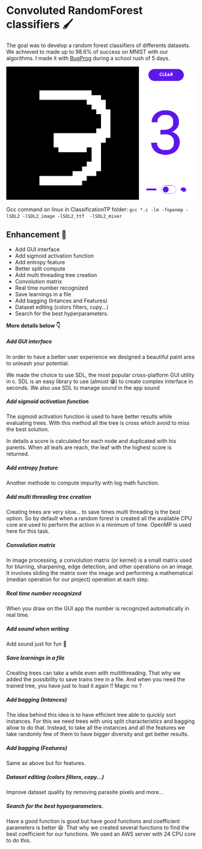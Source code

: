 # Convoluted RandomForest classifiers  🖌️

The goal was to develop a random forest classifiers of differents datasets. We achieved to made up to 98.6% of success on MNIST with our algorithms. I made it with [BugProg](https://github.com/bugprog) during a school rush of 5 days.

![](./docs/img.png)

Gcc command on linux in ClassificationTP folder: 
`gcc *.c -lm -fopenmp -lSDL2 -lSDL2_image -lSDL2_ttf  -lSDL2_mixer`


## Enhancement 🚄

- Add GUI interface
- Add sigmoid activation function
- Add entropy feature
- Better split compute
- Add multi threading tree creation
- Convolution matrix
- Real time number recognized
- Save learnings in a file
- Add bagging (Intances and Features)
- Dataset editing (colors filters, copy...)
- Search for the best hyperparameters.

**More details below 👇️**

##### Add GUI interface
In order to have a better user experience we designed a beautiful paint area to
unleash your potential.

We made the choice to use SDL, the most popular cross-platform GUI utility in c.
SDL is an easy library to use (almost 😁) to create complex interface in seconds.
We also use SDL to manage sound in the app sound

##### Add sigmoid activation function
The sigmoid activation function is used to have better results while evaluating trees.
With this method all the tree is cross which avoid to miss the best solution.

In details a score is calculated for each node and duplicated with his parents.
When all leafs are reach, the leaf with the highest score is returned.

##### Add entropy feature
Another methode to compute impurity with log math function.

##### Add multi threading tree creation
Creating trees are very slow... to save times multi threading is the best option.
So by default when a random forest is created all the available CPU core are used to perform the action in a minimum of time.
OpenMP is used here for this task.

##### Convolution matrix
In image processing, a convolution matrix (or kernel) is a small matrix used for blurring,
sharpening, edge detection, and other operations on an image.
It involves sliding the matrix over the image and performing a mathematical (median operation for our project) operation at each step.

##### Real time number recognized
When you draw on the GUI app the number is recognized automatically in real time.

##### Add sound when writing
Add sound just for fun 🤣

##### Save learnings in a file
Creating trees can take a while even with multithreading. That why we added the possibility to save trains tree
in a file. And when you need the trained tree, you have just to load it again !!
Magic no ?

##### Add bagging (Intances)
The idea behind this idea is to have efficient tree able to quickly sort instances.
For this we need trees with uniq split characteristics and bagging allow to do that.
Instead, to take all the instances and all the features we take randomly few of them to have bigger diversity and get better results.

##### Add bagging (Features)

Same as above but for features.

##### Dataset editing (colors filters, copy...)
Improve dataset quality by removing parasite pixels and more...

##### Search for the best hyperparameters.
Have a good function is good but have good functions and coefficient parameters is better 😆.
That why we created several functions to find the best coefficient for our functions.
We used an AWS server with 24 CPU core to do this.
